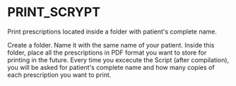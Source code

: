 # PRINT_SCRYPT
Print prescriptions located inside a folder with patient's complete name.

Create a folder. Name it with the same name of your patient. Inside this folder, place all the prescriptions in PDF format you want to store for printing in the future. Every time you excecute the Script (after compilation), you will be asked for patient's complete name and how many copies of each prescription you want to print.
